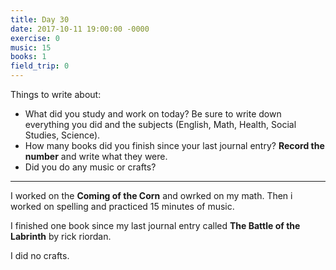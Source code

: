 ```yaml
---
title: Day 30
date: 2017-10-11 19:00:00 -0000
exercise: 0
music: 15
books: 1
field_trip: 0
---
```

Things to write about:

* What did you study and work on today? Be sure to write down everything you did and the subjects (English, Math, Health, Social Studies, Science).
* How many books did you finish since your last journal entry? **Record the number** and write what they were.
* Did you do any music or crafts?

***

I worked on the **Coming of the Corn** and owrked on my math. Then i worked on spelling and practiced 15 minutes of music.

I finished one book since my last journal entry called **The Battle of the Labrinth** by rick riordan.

I did no crafts.
